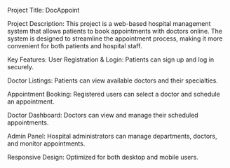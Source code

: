 Project Title: DocAppoint

Project Description:
This project is a web-based hospital management system that allows patients to book appointments with doctors online. The system is designed to streamline the appointment process, making it more convenient for both patients and hospital staff.

Key Features:
User Registration & Login: Patients can sign up and log in securely.

Doctor Listings: Patients can view available doctors and their specialties.

Appointment Booking: Registered users can select a doctor and schedule an appointment.

Doctor Dashboard: Doctors can view and manage their scheduled appointments.

Admin Panel: Hospital administrators can manage departments, doctors, and monitor appointments.

Responsive Design: Optimized for both desktop and mobile users.
